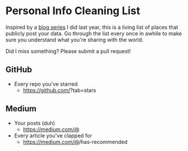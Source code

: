 # Personal Info Cleaning List

Inspired by a [blog series](https://little418.com/2017/05/personal-info-spring-cleaning-passwords.html) I did last year, this is a living list of places that publicly post your data.  Go through the list every once in awhile to make sure you understand what you're sharing with the world.

Did I miss something?  Please submit a pull request!

## GitHub
- Every repo you've starred
  - https://github.com/<USERNAME>?tab=stars

## Medium
- Your posts (duh)
  - https://medium.com/@<USERNAME>
- Every article you've clapped for
  - https://medium.com/@<USERNAME>/has-recommended
